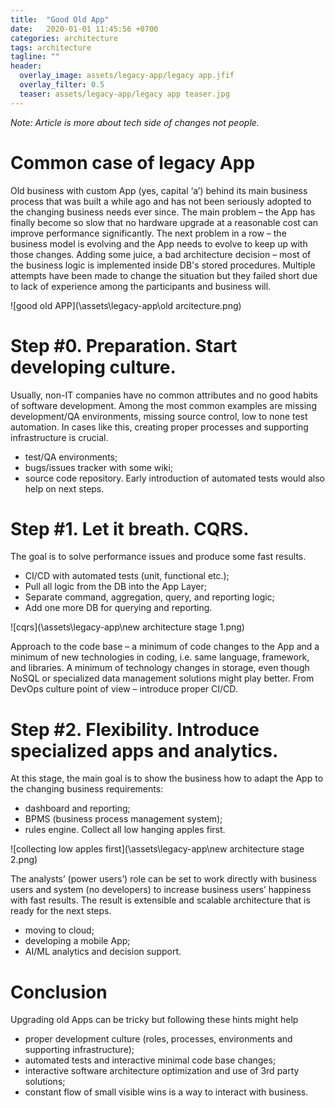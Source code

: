 ```yaml
---
title:  "Good Old App"
date:   2020-01-01 11:45:56 +0700
categories: architecture
tags: architecture
tagline: ""
header:
  overlay_image: assets/legacy-app/legacy app.jfif
  overlay_filter: 0.5
  teaser: assets/legacy-app/legacy app teaser.jpg
---
```


*Note: Article is more about tech side of changes not people.*

# Common case of legacy App
Old business with custom App (yes, capital ‘a’) behind its main business process that was built a while ago and has not been seriously adopted to the changing business needs ever since.
The main problem – the App has finally become so slow that no hardware upgrade at a reasonable cost can improve performance significantly. The next problem in a row – the business model is evolving and the App needs to evolve to keep up with those changes. 
Adding some juice, a bad architecture decision – most of the business logic is implemented inside DB's stored procedures.
Multiple attempts have been made to change the situation but they failed short due to lack of experience among the participants and business will.

![good old APP](\assets\legacy-app\old arcitecture.png)

# Step #0. Preparation. Start developing culture.
Usually, non-IT companies have no common attributes and no good habits of software development. Among the most common examples are missing development/QA environments, missing source control, low to none test automation. In cases like this, creating proper processes and supporting infrastructure is crucial. 
* test/QA environments;
* bugs/issues tracker with some wiki;
* source code repository.
Early introduction of automated tests would also help on next steps.

# Step #1. Let it breath. CQRS.
The goal is to solve performance issues and produce some fast results.
* CI/CD with automated tests (unit, functional etc.);
* Pull all logic from the DB into the App Layer;
* Separate command, aggregation, query, and reporting logic;
* Add one more DB for querying and reporting.

![cqrs](\assets\legacy-app\new architecture stage 1.png)

Approach to the code base – a minimum of code changes to the App and a minimum of new technologies in coding, i.e. same language, framework, and libraries. A minimum of technology changes in storage, even though NoSQL or specialized data management solutions might play better. From DevOps culture point of view – introduce proper CI/CD.

# Step #2. Flexibility. Introduce specialized apps and analytics.
At this stage, the main goal is to show the business how to adapt the App to the changing business requirements:
* dashboard and reporting;
* BPMS (business process management system);
* rules engine.
Collect all low hanging apples first.

![collecting low apples first](\assets\legacy-app\new architecture stage 2.png)

The analysts’ (power users’) role can be set to work directly with business users and system (no developers) to increase business users’ happiness with fast results.
The result is extensible and scalable architecture that is ready for the next steps.

* moving to cloud;
* developing a mobile App;
* AI/ML analytics and decision support.

# Conclusion
Upgrading old Apps can be tricky but following these hints might help
* proper development culture (roles, processes, environments and supporting infrastructure);
* automated tests and interactive minimal code base changes;
* interactive software architecture optimization and use of 3rd party solutions;
* constant flow of small visible wins is a way to interact with business.